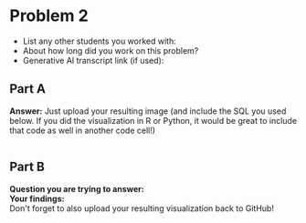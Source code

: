 # Problem 2
- List any other students you worked with:
- About how long did you work on this problem?
- Generative AI transcript link (if used):


## Part A
**Answer:** Just upload your resulting image (and include the SQL you used below. If you did the visualization in R or Python, it would be great to include that code as well in another code cell!)
```sql

```

## Part B
**Question you are trying to answer:**  
**Your findings:**  
Don't forget to also upload your resulting visualization back to GitHub!
```sql

```


